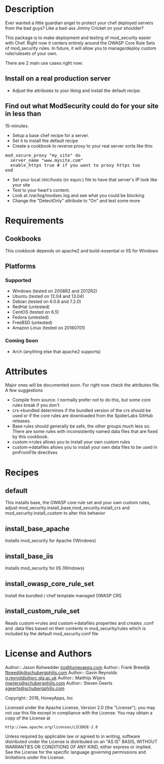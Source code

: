 # Description

Ever wanted a little guardian angel to protect your chef deployed
servers from the bad guys?  Like a bad-ass Jiminy Cricket on your
shoulder?

This package is to make deployment and testing of mod_security easier
with Chef. Right now it centers entirely around the OWASP Core Rule
Sets of mod_security rules. In future, it will allow you to manage/deploy
custom rule/rulesets of your own.

There are 2 main use cases right now:

## Install on a real production server

* Adjust the attributes to your liking and install the default
  recipe.

## Find out what ModSecurity could do for your site in less than
   15-minutes.

* Setup a base chef recipe for a server.
* Set it to install the default recipe
* Create a cookbook to reverse proxy to your real server sorta like
  this:
<pre>
mod_secure_proxy "my_site" do
  server_name "www.mysite.com"
  enable_https true # if you want to proxy https too
end
</pre>
* Set your local /etc/hosts (or equiv.) file to have that server's IP
  look like your site
* Test to your heart's content.
* Look at /var/log/modsec.log and see what you could be blocking
* Change the "DetectOnly" attribute to "On" and test some more

# Requirements

## Cookbooks

This cookbook depends on apache2 and build-essential or IIS for Windows

## Platforms

### Supported
* Windows (tested on 2008R2 and 2012R2)
* Ubuntu (tested on 12.04 and 13.04)
* Debian (tested on 6.0.8 and 7.2.0)
* RedHat (untested)
* CentOS (tested on 6.5)
* Fedora (untested)
* FreeBSD (untested)
* Amazon Linux (tested on 20160701)

### Coming Soon
* Arch (anything else that apache2 supports)

# Attributes

Major ones will be documented soon.  For right now check the
attributes file.  A few suggestions

* Compile from source.  I normally prefer not to do this, but some
  core rules break if you don't
* crs->bundled determines if the bundled version of the crs should be used or 
  if the core rules are downloaded from the SpiderLabs GitHub releases.
* Base rules should generally be safe, the other groups much less
  so. There are some rules with inconsistently named data files that are
  fixed by this cookbook.
* custom->rules allows you to install your own custom rules
* custom->datafiles allows you to install your own data files to be used in 
  pmFromFile directives

Recipes
=======

default
-------
This installs base, the OWASP core rule set and your own custom rules, adjust
mod_security.install_base,mod_security.install_crs and mod_security.install_custom
to alter this behavior

install_base_apache
-------------------
Installs mod_security for Apache (!Windows)

install_base_iis
----------------
Installs mod_security for IIS (Windows)

install_owasp_core_rule_set
---------------------------
Install the bundled / chef template managed OWASP CRS

install_custom_rule_set
-----------------------
Reads custom->rules and custom->datafiles properties and creates .conf and .data 
files based on their contents in mod_security/rules which is included by the default
mod_security.conf file

License and Authors
===================

Author:: Jason Rohwedder <jro@honeyapps.com>
Author:: Frank Breedijk <fbreedijk@schubergphilis.com>
Author:: Gavin Reynolds <g.reynolds@src.gla.ac.uk>
Author:: Matthijs Wijers <mwijers@schubergphilis.com>
Author:: Steven Geerts <sgeerts@schubergphilis.com>

Copyright:: 2016, HoneyApps, Inc

Licensed under the Apache License, Version 2.0 (the "License");
you may not use this file except in compliance with the License.
You may obtain a copy of the License at

    http://www.apache.org/licenses/LICENSE-2.0

Unless required by applicable law or agreed to in writing, software
distributed under the License is distributed on an "AS IS" BASIS,
WITHOUT WARRANTIES OR CONDITIONS OF ANY KIND, either express or implied.
See the License for the specific language governing permissions and
limitations under the License.


